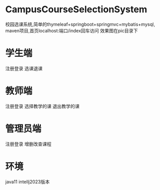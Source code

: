 # CampusCourseSelectionSystem
校园选课系统,简单的thymeleaf+springboot+springmvc+mybatis+mysql, maven项目,首页localhost:端口/index回车访问
效果图在pic目录下
# 学生端
注册登录
选课退课
# 教师端
注册登录
选择教学的课
退出教学的课
# 管理员端
注册登录
增删改查课程
# 环境
java11
intellj2023版本
